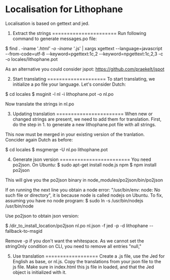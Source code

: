 # Localisation for Lithophane

Localisation is based on gettext and jed.

1. Extract the strings
======================
Run following command to generate messages.po file: 

$ find . -iname '*.html' -o -iname '*.js' | xargs xgettext --language=javascript --from-code=utf-8 --keyword=pgettext:1c,2 --keyword=npgettext:1c,2,3 -c -o locales/lithophane.pot

As an alternative you could consider jspot: https://github.com/praekelt/jspot

2. Start translating
====================
To start translating, we initialize a po file your language. Let's consider Dutch:

$ cd locales
$ msginit -l nl -i lithophane.pot -o nl.po

Now translate the strings in nl.po

3. Updating translation
======================= 
When new or changed strings are present, we need to add them for translation.
First, do the step in 1. to generate a new lithophane.pot file with all strings.

This now must be merged in your existing version of the tranlation. Concider again
Dutch as before:

$ cd locales
$ msgmerge -U nl.po lithophane.pot 

4. Generate json version
========================
You need po2json.
On Ubuntu: 
$ sudo apt-get install node.js npm
$ npm install po2json

This will give you the po2json binary in node_modules/po2json/bin/po2json

If on running the next line you obtain a node error: "/usr/bin/env: node: No such file or directory", it is because node is called nodejs on Ubuntu. To fix, assuming you have no node program: $ sudo ln -s /usr/bin/nodejs /usr/bin/node

Use po2json to obtain json version:

$ /dir_to_install_location/po2json nl.po nl.json -f jed -p -d lithophane --fallback-to-msgid

Remove -p if you don't want the whitespace.
As we cannot set the stringOnly condition on CLI, you need to remove all entries "null,"

5. Use translation
==================
Create a .js file, use the Jed for English as base, or nl.js. Copy the translations from
your json file to the js file.
Make sure in index.html this js file in loaded, and that the Jed object is initialized 
with it.


